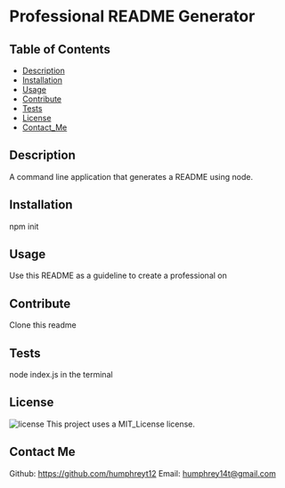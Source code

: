 # Professional README Generator

  ## Table of Contents
  * [Description](#Description)
  * [Installation](#Installation)
  * [Usage](#Usage)
  * [Contribute](#Contribute)
  * [Tests](#Tests)
  * [License](#License)
  * [Contact_Me](#Contact_Me)
  
  ## Description
  A command line application that generates a README using node.

  ## Installation
  npm init

  ## Usage
  Use this README as a guideline to create a professional on

  ## Contribute
  Clone this readme

  ## Tests
   node index.js in the terminal

  ## License 
  ![license](https://img.shields.io/badge/License-MIT_License-yellow.svg)
  This project uses a MIT_License license.

  ## Contact Me
  Github: https://github.com/humphreyt12
  Email: humphrey14t@gmail.com
